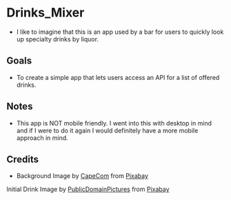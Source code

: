 # Drinks_Mixer

- I like to imagine that this is an app used by a bar for users to quickly look up specialty drinks by liquor.

## Goals

- To create a simple app that lets users access an API for a list of offered drinks.

## Notes

- This app is NOT mobile friendly. I went into this with desktop in mind and if I were to do it again I would definitely have a more mobile approach in mind.

## Credits

- Background Image by <a href="https://pixabay.com/users/capecom-9256948/?utm_source=link-attribution&amp;utm_medium=referral&amp;utm_campaign=image&amp;utm_content=5298364">CapeCom</a> from <a href="https://pixabay.com/?utm_source=link-attribution&amp;utm_medium=referral&amp;utm_campaign=image&amp;utm_content=5298364">Pixabay</a>

Initial Drink Image by <a href="https://pixabay.com/users/publicdomainpictures-14/?utm_source=link-attribution&amp;utm_medium=referral&amp;utm_campaign=image&amp;utm_content=84533">PublicDomainPictures</a> from <a href="https://pixabay.com/?utm_source=link-attribution&amp;utm_medium=referral&amp;utm_campaign=image&amp;utm_content=84533">Pixabay</a>
